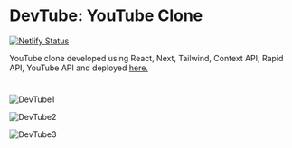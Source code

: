 # DevTube: YouTube Clone

[![Netlify Status](https://api.netlify.com/api/v1/badges/32494797-4263-434b-9c9a-1ba9d77c217d/deploy-status)](https://app.netlify.com/sites/devtube-youtube/deploys)

YouTube clone developed using React, Next, Tailwind, Context API, Rapid API, YouTube API and deployed [here.](https://devtube-youtube.netlify.app/)

#

![DevTube1](https://user-images.githubusercontent.com/72202929/207957119-2dab244a-981c-49b8-a28b-b6ca8d8c031a.png)

![DevTube2](https://user-images.githubusercontent.com/72202929/207957210-2a73ecc8-fc16-418f-89e3-79b2bb938789.png)

![DevTube3](https://user-images.githubusercontent.com/72202929/207957298-8c4a57c4-9c27-4f9a-a020-d8b79926a166.png)
